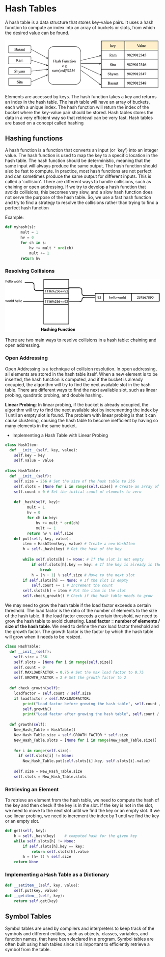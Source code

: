 # Hash Tables

A hash table is a data structure that stores key-value pairs. It uses a hash function to compute an index into an array of buckets or slots, from which the desired value can be found.

![alt text](image.png)

Elements are accessed by keys. The hash function takes a key and returns an index in the hash table. The hash table will have an array of buckets, each with a unique index. The hash function will return the index of the bucket where the key-value pair should be stored. Hash tables stores the data in a very efficient way so that retrieval can be very fast. Hash tables are based on a concept called hashing

## Hashing functions

A hash function is a function that converts an input (or 'key') into an integer value. The hash function is used to map the key to a specific location in the hash table. The hash function should be deterministic, meaning that the same input will always produce the same output. The hash function should also be fast to compute. In practice, most hash functions are not perfect and can sometimes produce the same output for different inputs. This is called a 'collision'. There are different ways to handle collisions, such as chaining or open addressing.
If we try to develop a hash function that avoids collisions, this becomes very slow, and a slow hash function does not serve the purpose of the hash table. So, we use a fast hash function and try to find a strategy to resolve the collisions rather than trying to find a perfect hash function

Example:

```python
def myhash(s):
       mult = 1
       hv = 0
       for ch in s:
           hv += mult * ord(ch)
           mult += 1
       return hv
```

### Resolving Collisions

![alt text](image-1.png)

There are two main ways to resolve collisions in a hash table: chaining and open addressing.

### Open Addressing

Open Addressing is a technique of collision resolution. In open addressing, all elements are stored in the hash table itself. When a new element is to be inserted, the hash function is computed, and if the bucket is already occupied, the algorithm will try to find the next available slot in the hash table. There are different ways to find the next available slot, such as linear probing, quadratic probing, and double hashing.

**Linear Probing**: In linear probing, if the bucket is already occupied, the algorithm will try to find the next available slot by incrementing the index by 1 until an empty slot is found. The problem with linear probing is that it can cause clustering, causing the hash table to become inefficient by having so many elements in the same bucket.

- Implementing a Hash Table with Linear Probing

```python
class HashItem:
  def __init__(self, key, value):
    self.key = key
    self.value = value

class HashTable:
  def __init__(self):
    self.size = 256 # Set the size of the hash table to 256
    self.slots = [None for i in range(self.size)] # Create an array of size 256
    self.count = 0 # Set the initial count of elements to zero

    def _hash(self, key):
          mult = 1
          hv = 0
          for ch in key:
              hv += mult * ord(ch)
              mult += 1
          return hv % self.size
    def put(self, key, value):
        item = HashItem(key, value) # Create a new HashItem
        h = self._hash(key) # Get the hash of the key

        while self.slots[h] != None: # If the slot is not empty
            if self.slots[h].key == key: # If the key is already in the slot
                break
            h = (h + 1) % self.size # Move to the next slot
        if self.slots[h] == None: # If the slot is empty
            self.count += 1 # Increment the count
        self.slots[h] = item # Put the item in the slot
        self.check_growth() # Check if the hash table needs to grow
```

We may need to grow the hash table if the load factor exceeds a certain threshold. The load factor is the ratio of the number of elements to the size of the hash table. If the load factor exceeds a certain threshold, we need to grow the hash table to avoid clustering. **Load factor = number of elements / size of the hash table**. We need to define the max load factor threshold and the growth factor. The growth factor is the factor by which the hash table will grow when it needs to be resized.

```python
class HashTable:
  def __init__(self):
    self.size = 256
    self.slots = [None for i in range(self.size)]
    self.count = 0
    self.MAXLOADFACTOR = 0.75 # Set the max load factor to 0.75
    self.GROWTH_FACTOR = 2 # Set the growth factor to 2

  def check_growth(self):
    loadfactor = self.count / self.size
    if loadfactor > self.MAXLOADFACTOR:
        print("Load factor before growing the hash table", self.count / self.size )
        self.growth()
        print("Load factor after growing the hash table", self.count / self.size )

  def growth(self):
    New_Hash_Table = HashTable()
    New_Hash_Table.size = self.GROWTH_FACTOR * self.size
    New_Hash_Table.slots = [None for i in range(New_Hash_Table.size)]

    for i in range(self.size):
      if self.slots[i] != None:
        New_Hash_Table.put(self.slots[i].key, self.slots[i].value)

    self.size = New_Hash_Table.size
    self.slots = New_Hash_Table.slots
```

### Retrieving an Element

To retrieve an element from the hash table, we need to compute the hash of the key and then check if the key is in the slot. If the key is not in the slot, we need to move to the next slot until we find the key or an empty slot. If we use linear probing, we need to increment the index by 1 until we find the key or an empty slot.

```python
def get(self, key):
    h = self._hash(key)    # computed hash for the given key
    while self.slots[h] != None:
        if self.slots[h].key == key:
            return self.slots[h].value
        h = (h+ 1) % self.size
    return None
```

### Implementing a Hash Table as a Dictionary

```python
def __setitem__(self, key, value):
    self.put(key, value)
def __getitem__(self, key):
    return self.get(key)
```

## Symbol Tables

Symbol tables are used by compilers and interpreters to keep track of the symbols and different entities, such as objects, classes, variables, and function names, that have been declared in a program. Symbol tables are often built using hash tables since it is important to efficiently retrieve a symbol from the table.
